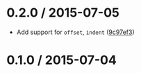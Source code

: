 <!--mdast setext-->

<!--lint disable no-multiple-toplevel-headings-->

0.2.0 / 2015-07-05
==================

*   Add support for `offset`, `indent` ([9c97ef3](https://github.com/wooorm/mdast-util-position/commit/9c97ef3))

0.1.0 / 2015-07-04
==================
